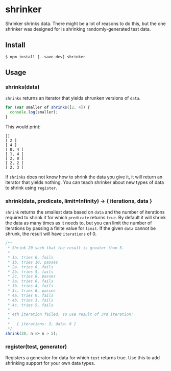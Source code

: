 # shrinker

Shrinker shrinks data. There might be a lot of reasons to do this, but the one
shrinker was designed for is shrinking randomly-generated test data.

## Install

```
$ npm install [--save-dev] shrinker
```

## Usage

### shrinks(data)

`shrinks` returns an iterator that yields shrunken versions of `data`.

```js
for (var smaller of shrinks([2, 4]) {
  console.log(smaller);
}
```

This would print:

```
[]
[ 2 ]
[ 4 ]
[ 0, 4 ]
[ 1, 4 ]
[ 2, 0 ]
[ 2, 2 ]
[ 2, 3 ]
```

If `shrinks` does not know how to shrink the data you give it, it will return
an iterator that yields nothing. You can teach shrinker about new types of data
to shrink using `register`.

### shrink(data, predicate, limit=Infinity) -> { iterations, data }

`shrink` returns the smallest data based on `data` and the number of iterations
required to shrink it for which `predicate` returns `true`. By default it will
shrink the data as many times as it needs to, but you can limit the number of
iterations by passing a finite value for `limit`. If the given `data` cannot be
shrunk, the result will have `iterations` of 0.

```js
/**
 * Shrink 20 such that the result is greater than 5.
 *
 * 1a. tries 0, fails
 * 1b. tries 10, passes
 * 2a. tries 0, fails
 * 2b. tries 5, fails
 * 2c. tries 8, passes
 * 3a. tries 0, fails
 * 3b. tries 4, fails
 * 3c. tries 6, passes
 * 4a. tries 0, fails
 * 4b. tries 3, fails
 * 4c. tries 5, fails
 *
 * 4th iteration failed, so use result of 3rd iteration:
 *
 *   { iterations: 3, data: 6 }
 */
shrink(20, n => n > 5);
```

### register(test, generator)

Registers a generator for data for which `test` returns true. Use this to add
shrinking support for your own data types.
